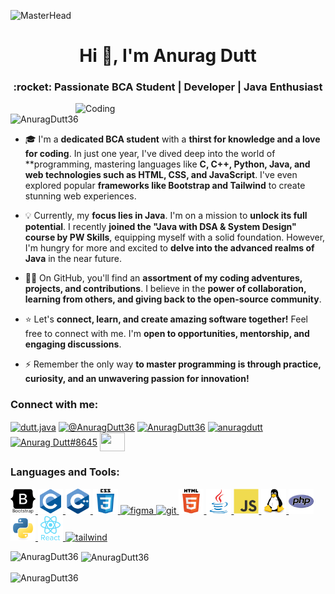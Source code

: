 ![MasterHead](https://visme.co/blog/wp-content/uploads/2020/03/animation-software-header-wide.gif)
<h1 align="center">Hi 👋, I'm Anurag Dutt</h1>
<h3 align="center"> :rocket: Passionate BCA Student | Developer | Java Enthusiast</h3>
<img align="right" alt="Coding" width="400" src="https://www.chawtechsolutions.com/wp-content/uploads/2019/03/developer.gif">

<p align="left"> <img src="https://komarev.com/ghpvc/?username=AnuragDutt36&label=Profile%20views&color=0e75b6&style=flat" alt="AnuragDutt36" /> </p>

- :mortar_board: I'm a **dedicated BCA student** with a **thirst for knowledge and a love for coding**. In just one year, I've dived deep into the world of **programming, mastering languages like **C, C++, Python, Java, and web technologies such as HTML, CSS, and JavaScript**. I've even explored popular **frameworks like Bootstrap and Tailwind** to create stunning web experiences.

- :bulb: Currently, my **focus lies in Java**. I'm on a mission to **unlock its full potential**. I recently **joined the "Java with DSA & System Design" course by PW Skills**, equipping myself with a solid foundation. However, I'm hungry for more and excited to **delve into the advanced realms of Java** in the near future.

- :man_technologist: On GitHub, you'll find an **assortment of my coding adventures, projects, and contributions**. I believe in the **power of collaboration, learning from others, and giving back to the open-source community**.

- :star: Let's **connect, learn, and create amazing software together!** Feel free to connect with me. I'm **open to opportunities, mentorship, and engaging discussions**.

- :zap: Remember the only way **to master programming is through practice, curiosity, and an unwavering passion for innovation!**

<h3 align="left">Connect with me:</h3>
<p align="left">
<a href="https://instagram.com/dutt.java" target="blank"><img align="center" src="https://raw.githubusercontent.com/rahuldkjain/github-profile-readme-generator/master/src/images/icons/Social/instagram.svg" alt="dutt.java" height="30" width="40" /></a>
<a href="https://youtube.com/@AnuragDutt36" target="blank"><img align="center" src="https://raw.githubusercontent.com/rahuldkjain/github-profile-readme-generator/master/src/images/icons/Social/youtube.svg" alt="@AnuragDutt36" height="30" width="40" /></a>
<a href="https://www.leetcode.com/AnuragDutt36" target="blank"><img align="center" src="https://raw.githubusercontent.com/rahuldkjain/github-profile-readme-generator/master/src/images/icons/Social/leet-code.svg" alt="AnuragDutt36" height="30" width="40" /></a>
<a href="https://auth.geeksforgeeks.org/user/anuragdutt" target="blank"><img align="center" src="https://raw.githubusercontent.com/rahuldkjain/github-profile-readme-generator/master/src/images/icons/Social/geeks-for-geeks.svg" alt="anuragdutt" height="30" width="40" /></a>
<a href="https://discord.gg/Anurag Dutt#8645" target="blank"><img align="center" src="https://raw.githubusercontent.com/rahuldkjain/github-profile-readme-generator/master/src/images/icons/Social/discord.svg" alt="Anurag Dutt#8645" height="30" width="40" /></a>
<a href="https://www.codingninjas.com/codestudio/profile/AnuragDutt36" target="blank"><img align="center" src="https://coursereport-production.imgix.net/uploads/school/logo/1323/original/Coding_Ninjas_logo.jpeg?w=200&h=200&dpr=3&q=35" height="30" width="40" /></a>
</p>

<h3 align="left">Languages and Tools:</h3>
<p align="left"> <a href="https://getbootstrap.com" target="_blank" rel="noreferrer"> <img src="https://raw.githubusercontent.com/devicons/devicon/master/icons/bootstrap/bootstrap-plain-wordmark.svg" alt="bootstrap" width="40" height="40"/> </a> <a href="https://www.cprogramming.com/" target="_blank" rel="noreferrer"> <img src="https://raw.githubusercontent.com/devicons/devicon/master/icons/c/c-original.svg" alt="c" width="40" height="40"/> </a> <a href="https://www.w3schools.com/cpp/" target="_blank" rel="noreferrer"> <img src="https://raw.githubusercontent.com/devicons/devicon/master/icons/cplusplus/cplusplus-original.svg" alt="cplusplus" width="40" height="40"/> </a> <a href="https://www.w3schools.com/css/" target="_blank" rel="noreferrer"> <img src="https://raw.githubusercontent.com/devicons/devicon/master/icons/css3/css3-original-wordmark.svg" alt="css3" width="40" height="40"/> </a> <a href="https://www.figma.com/" target="_blank" rel="noreferrer"> <img src="https://www.vectorlogo.zone/logos/figma/figma-icon.svg" alt="figma" width="40" height="40"/> </a> <a href="https://git-scm.com/" target="_blank" rel="noreferrer"> <img src="https://www.vectorlogo.zone/logos/git-scm/git-scm-icon.svg" alt="git" width="40" height="40"/> </a> <a href="https://www.w3.org/html/" target="_blank" rel="noreferrer"> <img src="https://raw.githubusercontent.com/devicons/devicon/master/icons/html5/html5-original-wordmark.svg" alt="html5" width="40" height="40"/> </a> <a href="https://www.java.com" target="_blank" rel="noreferrer"> <img src="https://raw.githubusercontent.com/devicons/devicon/master/icons/java/java-original.svg" alt="java" width="40" height="40"/> </a> <a href="https://developer.mozilla.org/en-US/docs/Web/JavaScript" target="_blank" rel="noreferrer"> <img src="https://raw.githubusercontent.com/devicons/devicon/master/icons/javascript/javascript-original.svg" alt="javascript" width="40" height="40"/> </a> <a href="https://www.linux.org/" target="_blank" rel="noreferrer"> <img src="https://raw.githubusercontent.com/devicons/devicon/master/icons/linux/linux-original.svg" alt="linux" width="40" height="40"/> </a> <a href="https://www.php.net" target="_blank" rel="noreferrer"> <img src="https://raw.githubusercontent.com/devicons/devicon/master/icons/php/php-original.svg" alt="php" width="40" height="40"/> </a> <a href="https://www.python.org" target="_blank" rel="noreferrer"> <img src="https://raw.githubusercontent.com/devicons/devicon/master/icons/python/python-original.svg" alt="python" width="40" height="40"/> </a> <a href="https://reactjs.org/" target="_blank" rel="noreferrer"> <img src="https://raw.githubusercontent.com/devicons/devicon/master/icons/react/react-original-wordmark.svg" alt="react" width="40" height="40"/> </a> <a href="https://tailwindcss.com/" target="_blank" rel="noreferrer"> <img src="https://www.vectorlogo.zone/logos/tailwindcss/tailwindcss-icon.svg" alt="tailwind" width="40" height="40"/> </a> </p>

<p><img align="left" src="https://github-readme-stats.vercel.app/api/top-langs?username=AnuragDutt36&show_icons=true&locale=en&layout=compact" alt="AnuragDutt36" /></p>

<p>&nbsp;<img align="center" src="https://github-readme-stats.vercel.app/api?username=AnuragDutt36&show_icons=true&locale=en" alt="AnuragDutt36" /></p>

<p><img align="center" src="https://github-readme-streak-stats.herokuapp.com/?user=AnuragDutt36&" alt="AnuragDutt36" /></p>
